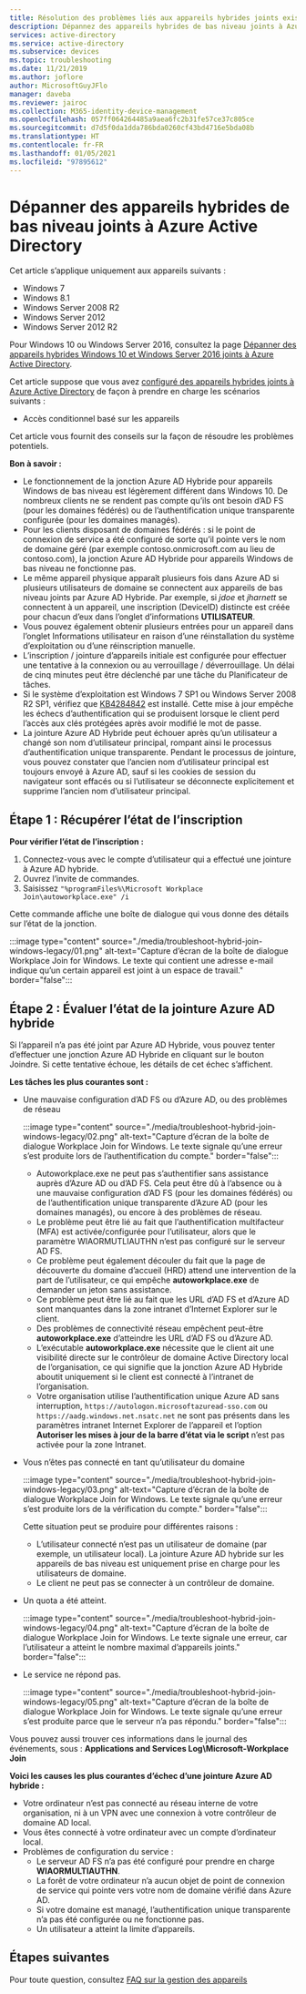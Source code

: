 ```yaml
---
title: Résolution des problèmes liés aux appareils hybrides joints existants à Azure Active Directory
description: Dépannez des appareils hybrides de bas niveau joints à Azure Active Directory.
services: active-directory
ms.service: active-directory
ms.subservice: devices
ms.topic: troubleshooting
ms.date: 11/21/2019
ms.author: joflore
author: MicrosoftGuyJFlo
manager: daveba
ms.reviewer: jairoc
ms.collection: M365-identity-device-management
ms.openlocfilehash: 057ff064264485a9aea6fc2b31fe57ce37c805ce
ms.sourcegitcommit: d7d5f0da1dda786bda0260cf43bd4716e5bda08b
ms.translationtype: HT
ms.contentlocale: fr-FR
ms.lasthandoff: 01/05/2021
ms.locfileid: "97895612"
---
```

# <a name="troubleshooting-hybrid-azure-active-directory-joined-down-level-devices"></a>Dépanner des appareils hybrides de bas niveau joints à Azure Active Directory 

Cet article s’applique uniquement aux appareils suivants : 

- Windows 7 
- Windows 8.1 
- Windows Server 2008 R2 
- Windows Server 2012 
- Windows Server 2012 R2 

Pour Windows 10 ou Windows Server 2016, consultez la page [Dépanner des appareils hybrides Windows 10 et Windows Server 2016 joints à Azure Active Directory](troubleshoot-hybrid-join-windows-current.md).

Cet article suppose que vous avez [configuré des appareils hybrides joints à Azure Active Directory](hybrid-azuread-join-plan.md) de façon à prendre en charge les scénarios suivants :

- Accès conditionnel basé sur les appareils

Cet article vous fournit des conseils sur la façon de résoudre les problèmes potentiels.  

**Bon à savoir :** 

- Le fonctionnement de la jonction Azure AD Hybride pour appareils Windows de bas niveau est légèrement différent dans Windows 10. De nombreux clients ne se rendent pas compte qu’ils ont besoin d’AD FS (pour les domaines fédérés) ou de l’authentification unique transparente configurée (pour les domaines managés).
- Pour les clients disposant de domaines fédérés : si le point de connexion de service a été configuré de sorte qu’il pointe vers le nom de domaine géré (par exemple contoso.onmicrosoft.com au lieu de contoso.com), la jonction Azure AD Hybride pour appareils Windows de bas niveau ne fonctionne pas.
- Le même appareil physique apparaît plusieurs fois dans Azure AD si plusieurs utilisateurs de domaine se connectent aux appareils de bas niveau joints par Azure AD Hybride.  Par exemple, si *jdoe* et *jharnett* se connectent à un appareil, une inscription (DeviceID) distincte est créée pour chacun d’eux dans l’onglet d’informations **UTILISATEUR**. 
- Vous pouvez également obtenir plusieurs entrées pour un appareil dans l’onglet Informations utilisateur en raison d’une réinstallation du système d’exploitation ou d’une réinscription manuelle.
- L’inscription / jointure d’appareils initiale est configurée pour effectuer une tentative à la connexion ou au verrouillage / déverrouillage. Un délai de cinq minutes peut être déclenché par une tâche du Planificateur de tâches. 
- Si le système d’exploitation est Windows 7 SP1 ou Windows Server 2008 R2 SP1, vérifiez que [KB4284842](https://support.microsoft.com/help/4284842) est installé. Cette mise à jour empêche les échecs d’authentification qui se produisent lorsque le client perd l’accès aux clés protégées après avoir modifié le mot de passe.
- La jointure Azure AD Hybride peut échouer après qu’un utilisateur a changé son nom d’utilisateur principal, rompant ainsi le processus d’authentification unique transparente. Pendant le processus de jointure, vous pouvez constater que l’ancien nom d’utilisateur principal est toujours envoyé à Azure AD, sauf si les cookies de session du navigateur sont effacés ou si l’utilisateur se déconnecte explicitement et supprime l’ancien nom d’utilisateur principal.

## <a name="step-1-retrieve-the-registration-status"></a>Étape 1 : Récupérer l’état de l’inscription 

**Pour vérifier l’état de l’inscription :**  

1. Connectez-vous avec le compte d’utilisateur qui a effectué une jointure à Azure AD hybride.
1. Ouvrez l’invite de commandes. 
1. Saisissez `"%programFiles%\Microsoft Workplace Join\autoworkplace.exe" /i`

Cette commande affiche une boîte de dialogue qui vous donne des détails sur l’état de la jonction.

:::image type="content" source="./media/troubleshoot-hybrid-join-windows-legacy/01.png" alt-text="Capture d’écran de la boîte de dialogue Workplace Join for Windows. Le texte qui contient une adresse e-mail indique qu’un certain appareil est joint à un espace de travail." border="false":::

## <a name="step-2-evaluate-the-hybrid-azure-ad-join-status"></a>Étape 2 : Évaluer l’état de la jointure Azure AD hybride 

Si l’appareil n’a pas été joint par Azure AD Hybride, vous pouvez tenter d’effectuer une jonction Azure AD Hybride en cliquant sur le bouton Joindre. Si cette tentative échoue, les détails de cet échec s’affichent.

**Les tâches les plus courantes sont :**

- Une mauvaise configuration d’AD FS ou d’Azure AD, ou des problèmes de réseau

    :::image type="content" source="./media/troubleshoot-hybrid-join-windows-legacy/02.png" alt-text="Capture d’écran de la boîte de dialogue Workplace Join for Windows. Le texte signale qu’une erreur s’est produite lors de l’authentification du compte." border="false":::
    
   - Autoworkplace.exe ne peut pas s’authentifier sans assistance auprès d’Azure AD ou d’AD FS. Cela peut être dû à l’absence ou à une mauvaise configuration d’AD FS (pour les domaines fédérés) ou de l’authentification unique transparente d’Azure AD (pour les domaines managés), ou encore à des problèmes de réseau. 
   - Le problème peut être lié au fait que l’authentification multifacteur (MFA) est activée/configurée pour l’utilisateur, alors que le paramètre WIAORMUTLIAUTHN n’est pas configuré sur le serveur AD FS. 
   - Ce problème peut également découler du fait que la page de découverte du domaine d’accueil (HRD) attend une intervention de la part de l’utilisateur, ce qui empêche **autoworkplace.exe** de demander un jeton sans assistance.
   - Ce problème peut être lié au fait que les URL d’AD FS et d’Azure AD sont manquantes dans la zone intranet d’Internet Explorer sur le client.
   - Des problèmes de connectivité réseau empêchent peut-être **autoworkplace.exe** d’atteindre les URL d’AD FS ou d’Azure AD. 
   - L’exécutable **autoworkplace.exe** nécessite que le client ait une visibilité directe sur le contrôleur de domaine Active Directory local de l’organisation, ce qui signifie que la jonction Azure AD Hybride aboutit uniquement si le client est connecté à l’intranet de l’organisation.
   - Votre organisation utilise l’authentification unique Azure AD sans interruption, `https://autologon.microsoftazuread-sso.com` ou `https://aadg.windows.net.nsatc.net` ne sont pas présents dans les paramètres intranet Internet Explorer de l’appareil et l’option **Autoriser les mises à jour de la barre d’état via le script** n’est pas activée pour la zone Intranet.
- Vous n’êtes pas connecté en tant qu’utilisateur du domaine

   :::image type="content" source="./media/troubleshoot-hybrid-join-windows-legacy/03.png" alt-text="Capture d’écran de la boîte de dialogue Workplace Join for Windows. Le texte signale qu’une erreur s’est produite lors de la vérification du compte." border="false":::

   Cette situation peut se produire pour différentes raisons :

   - L’utilisateur connecté n’est pas un utilisateur de domaine (par exemple, un utilisateur local). La jointure Azure AD hybride sur les appareils de bas niveau est uniquement prise en charge pour les utilisateurs de domaine.
   - Le client ne peut pas se connecter à un contrôleur de domaine.    
- Un quota a été atteint.

    :::image type="content" source="./media/troubleshoot-hybrid-join-windows-legacy/04.png" alt-text="Capture d’écran de la boîte de dialogue Workplace Join for Windows. Le texte signale une erreur, car l’utilisateur a atteint le nombre maximal d’appareils joints." border="false":::

- Le service ne répond pas. 

    :::image type="content" source="./media/troubleshoot-hybrid-join-windows-legacy/05.png" alt-text="Capture d’écran de la boîte de dialogue Workplace Join for Windows. Le texte signale qu’une erreur s’est produite parce que le serveur n’a pas répondu." border="false":::

Vous pouvez aussi trouver ces informations dans le journal des événements, sous : **Applications and Services Log\Microsoft-Workplace Join**
  
**Voici les causes les plus courantes d’échec d’une jointure Azure AD hybride :** 

- Votre ordinateur n’est pas connecté au réseau interne de votre organisation, ni à un VPN avec une connexion à votre contrôleur de domaine AD local.
- Vous êtes connecté à votre ordinateur avec un compte d’ordinateur local. 
- Problèmes de configuration du service : 
   - Le serveur AD FS n’a pas été configuré pour prendre en charge **WIAORMULTIAUTHN**. 
   - La forêt de votre ordinateur n’a aucun objet de point de connexion de service qui pointe vers votre nom de domaine vérifié dans Azure AD. 
   - Si votre domaine est managé, l’authentification unique transparente n’a pas été configurée ou ne fonctionne pas.
   - Un utilisateur a atteint la limite d’appareils. 

## <a name="next-steps"></a>Étapes suivantes

Pour toute question, consultez [FAQ sur la gestion des appareils](faq.md)  
